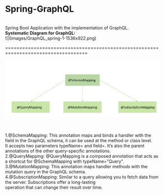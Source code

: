 # Spring-GraphQL</br>
</br>
Spring Boot Application with the implementation of GraphQL.</br>
<b>Systematic Diagram for GraphQL:</b></br>
![](images/GraphQL_spring-1-1536x922.png)
</br>

===================================================================================

![](images/graphql.png)

</br>

</br>
1.@SchemaMapping: This annotation maps and binds a handler with the field in the GraphQL schema, it can be used at the method or class level.</br>
It accepts two parameters typeName= and field=. It’s also the parent annotations of the other query-specific annotations.</br>
2.@QueryMapping: @QueryMapping is a composed annotation that acts as a shortcut for @SchemaMapping with typeName="Query".</br>
3.@MutationMapping: This annotation maps handler methods with the mutation query in the GraphQL schema.<br/>
4.@SubscriptionMapping: Similar to a query allowing you to fetch data from the server. Subscriptions offer a long-lasting</br>
operation that can change their result over time.

